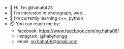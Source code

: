 - 👋 Hi, I’m @haha6423
- 👀 I’m interested in photograph, web...
- 🌱 I’m currently learning c++, python
- 📫 You can reach me by:
  + facebook: https://www.facebook.com/ng.haha06/
  + instagram: @habyhongg
  + email: ng.haha06@gmail.com

